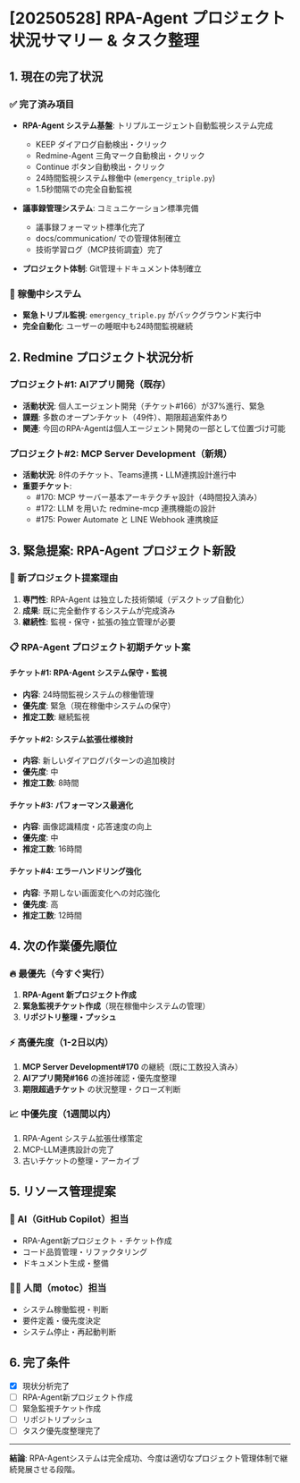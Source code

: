 # [20250528] RPA-Agent プロジェクト状況サマリー & タスク整理

## 1. 現在の完了状況

### ✅ 完了済み項目
- **RPA-Agent システム基盤**: トリプルエージェント自動監視システム完成
  - KEEP ダイアログ自動検出・クリック
  - Redmine-Agent 三角マーク自動検出・クリック  
  - Continue ボタン自動検出・クリック
  - 24時間監視システム稼働中 (`emergency_triple.py`)
  - 1.5秒間隔での完全自動監視

- **議事録管理システム**: コミュニケーション標準完備
  - 議事録フォーマット標準化完了
  - docs/communication/ での管理体制確立
  - 技術学習ログ（MCP技術調査）完了

- **プロジェクト体制**: Git管理＋ドキュメント体制確立

### 🚀 稼働中システム
- **緊急トリプル監視**: `emergency_triple.py` がバックグラウンド実行中
- **完全自動化**: ユーザーの睡眠中も24時間監視継続

## 2. Redmine プロジェクト状況分析

### プロジェクト#1: AIアプリ開発（既存）
- **活動状況**: 個人エージェント開発（チケット#166）が37%進行、緊急
- **課題**: 多数のオープンチケット（49件）、期限超過案件あり
- **関連**: 今回のRPA-Agentは個人エージェント開発の一部として位置づけ可能

### プロジェクト#2: MCP Server Development（新規）
- **活動状況**: 8件のチケット、Teams連携・LLM連携設計進行中
- **重要チケット**:
  - #170: MCP サーバー基本アーキテクチャ設計（4時間投入済み）
  - #172: LLM を用いた redmine-mcp 連携機能の設計
  - #175: Power Automate と LINE Webhook 連携検証

## 3. 緊急提案: RPA-Agent プロジェクト新設

### 🎯 新プロジェクト提案理由
1. **専門性**: RPA-Agent は独立した技術領域（デスクトップ自動化）
2. **成果**: 既に完全動作するシステムが完成済み
3. **継続性**: 監視・保守・拡張の独立管理が必要

### 📋 RPA-Agent プロジェクト初期チケット案

#### チケット#1: RPA-Agent システム保守・監視
- **内容**: 24時間監視システムの稼働管理
- **優先度**: 緊急（現在稼働中システムの保守）
- **推定工数**: 継続監視

#### チケット#2: システム拡張仕様検討
- **内容**: 新しいダイアログパターンの追加検討
- **優先度**: 中
- **推定工数**: 8時間

#### チケット#3: パフォーマンス最適化
- **内容**: 画像認識精度・応答速度の向上
- **優先度**: 中
- **推定工数**: 16時間

#### チケット#4: エラーハンドリング強化
- **内容**: 予期しない画面変化への対応強化
- **優先度**: 高
- **推定工数**: 12時間

## 4. 次の作業優先順位

### 🔥 最優先（今すぐ実行）
1. **RPA-Agent 新プロジェクト作成**
2. **緊急監視チケット作成**（現在稼働中システムの管理）
3. **リポジトリ整理・プッシュ**

### ⚡ 高優先度（1-2日以内）
1. **MCP Server Development#170** の継続（既に工数投入済み）
2. **AIアプリ開発#166** の進捗確認・優先度整理
3. **期限超過チケット** の状況整理・クローズ判断

### 📈 中優先度（1週間以内）
1. RPA-Agent システム拡張仕様策定
2. MCP-LLM連携設計の完了
3. 古いチケットの整理・アーカイブ

## 5. リソース管理提案

### 🤖 AI（GitHub Copilot）担当
- RPA-Agent新プロジェクト・チケット作成
- コード品質管理・リファクタリング
- ドキュメント生成・整備

### 👨‍💻 人間（motoc）担当  
- システム稼働監視・判断
- 要件定義・優先度決定
- システム停止・再起動判断

## 6. 完了条件
- [x] 現状分析完了
- [ ] RPA-Agent新プロジェクト作成
- [ ] 緊急監視チケット作成
- [ ] リポジトリプッシュ
- [ ] タスク優先度整理完了

---

**結論**: RPA-Agentシステムは完全成功、今度は適切なプロジェクト管理体制で継続発展させる段階。
